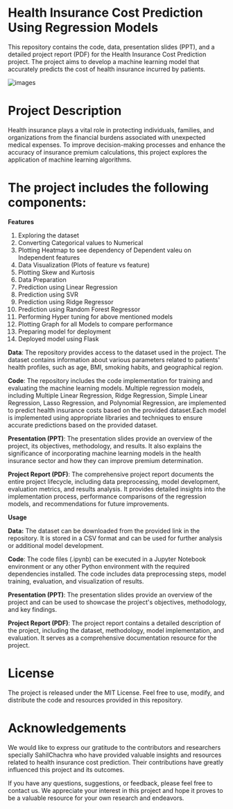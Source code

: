 # Health Insurance Cost Prediction Using Regression Models

This repository contains the code, data, presentation slides (PPT), and a detailed project report (PDF) for the Health Insurance Cost Prediction project. The project aims to develop a machine learning model that accurately predicts the cost of health insurance incurred by patients.

   ![images](https://github.com/Muskan1425/Health-Insurance-Cost-Prediction/assets/109355729/0db1eadb-38d5-47ab-8f96-cded1c3ce64e)


# Project Description

Health insurance plays a vital role in protecting individuals, families, and organizations from the financial burdens associated with unexpected medical expenses. To improve decision-making processes and enhance the accuracy of insurance premium calculations, this project explores the application of machine learning algorithms.

# The project includes the following components:

**Features**
 
1. Exploring the dataset
2. Converting Categorical values to Numerical
3. Plotting Heatmap to see dependency of Dependent valeu on Independent features
4. Data Visualization (Plots of feature vs feature)
5. Plotting Skew and Kurtosis
6. Data Preparation
7. Prediction using Linear Regression
8. Prediction using SVR
9. Prediction using Ridge Regressor
10. Prediction using Random Forest Regressor
11. Performing Hyper tuning for above mentioned models
12. Plotting Graph for all Models to compare performance
13. Preparing model for deployment
14. Deployed model using Flask

**Data**: The repository provides access to the dataset used in the project. The dataset contains information about various parameters related to patients' health profiles, such as age, BMI, smoking habits, and geographical region.

**Code**: The repository includes the code implementation for training and evaluating the machine learning models. Multiple regression models, including Multiple Linear Regression, Ridge Regression, Simple Linear Regression, Lasso Regression, and Polynomial Regression, are implemented to predict health insurance costs based on the provided dataset.Each model is implemented using appropriate libraries and techniques to ensure accurate predictions based on the provided dataset.

**Presentation (PPT)**: The presentation slides provide an overview of the project, its objectives, methodology, and results. It also explains the significance of incorporating machine learning models in the health insurance sector and how they can improve premium determination.

**Project Report (PDF)**: The comprehensive project report documents the entire project lifecycle, including data preprocessing, model development, evaluation metrics, and results analysis. It provides detailed insights into the implementation process, performance comparisons of the regression models, and recommendations for future improvements.

**Usage**

**Data:** The dataset can be downloaded from the provided link in the repository. It is stored in a CSV format and can be used for further analysis or additional model development.

**Code**: The code files (.ipynb) can be executed in a Jupyter Notebook environment or any other Python environment with the required dependencies installed. The code includes data preprocessing steps, model training, evaluation, and visualization of results.

**Presentation (PPT)**: The presentation slides provide an overview of the project and can be used to showcase the project's objectives, methodology, and key findings.

**Project Report (PDF)**: The project report contains a detailed description of the project, including the dataset, methodology, model implementation, and evaluation. It serves as a comprehensive documentation resource for the project.

# License
The project is released under the MIT License. Feel free to use, modify, and distribute the code and resources provided in this repository.

# Acknowledgements
We would like to express our gratitude to the contributors and researchers specially SahilChachra who have provided valuable insights and resources related to health insurance cost prediction. Their contributions have greatly influenced this project and its outcomes.

If you have any questions, suggestions, or feedback, please feel free to contact us. We appreciate your interest in this project and hope it proves to be a valuable resource for your own research and endeavors.
